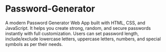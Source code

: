 # Password-Generator
A modern Password Generator Web App built with HTML, CSS, and JavaScript. It helps you create strong, random, and secure passwords instantly with full customization. Users can set password length, include/exclude lowercase letters, uppercase letters, numbers, and special symbols as per their needs.

